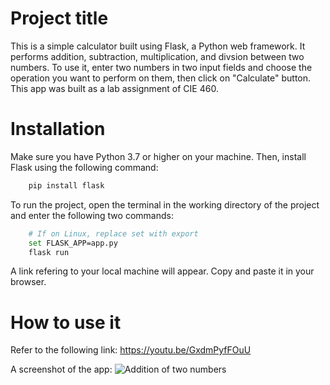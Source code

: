 # Project title
This is a simple calculator built using Flask, a Python web framework. It performs addition, subtraction, multiplication, and divsion between two numbers. To use it, enter two numbers in two input fields and choose the operation you want to perform on them, then click on "Calculate" button. This app was built as a lab assignment of CIE 460.

# Installation 
Make sure you have Python 3.7 or higher on your machine. Then, install Flask using the following command:
```bash
    pip install flask
```
To run the project, open the terminal in the working directory of the project and enter the following two commands:
```bash 
    # If on Linux, replace set with export
    set FLASK_APP=app.py
    flask run
```
A link refering to your local machine will appear. Copy and paste it in your browser.

# How to use it 
Refer to the following link: https://youtu.be/GxdmPyfFOuU

A screenshot of the app:
![Addition of two numbers](C:\Users\PC\Desktop)


